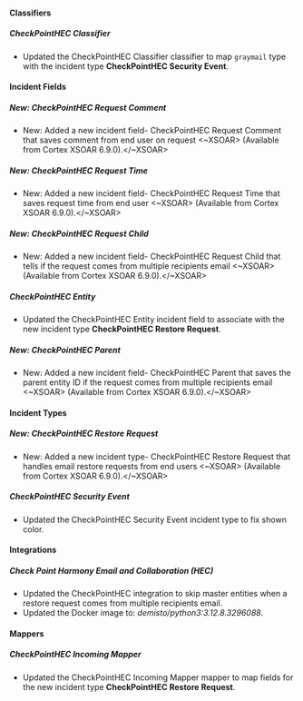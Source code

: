 
#### Classifiers

##### CheckPointHEC Classifier

- Updated the CheckPointHEC Classifier classifier to map `graymail` type with the incident type **CheckPointHEC Security Event**.

#### Incident Fields

##### New: CheckPointHEC Request Comment

- New: Added a new incident field- CheckPointHEC Request Comment that saves comment from end user on request
<~XSOAR> (Available from Cortex XSOAR 6.9.0).</~XSOAR>
##### New: CheckPointHEC Request Time

- New: Added a new incident field- CheckPointHEC Request Time that saves request time from end user
<~XSOAR> (Available from Cortex XSOAR 6.9.0).</~XSOAR>
##### New: CheckPointHEC Request Child

- New: Added a new incident field- CheckPointHEC Request Child that tells if the request comes from multiple recipients email
<~XSOAR> (Available from Cortex XSOAR 6.9.0).</~XSOAR>
##### CheckPointHEC Entity

- Updated the CheckPointHEC Entity incident field to associate with the new incident type **CheckPointHEC Restore Request**.
##### New: CheckPointHEC Parent

- New: Added a new incident field- CheckPointHEC Parent that saves the parent entity ID if the request comes from multiple recipients email
<~XSOAR> (Available from Cortex XSOAR 6.9.0).</~XSOAR>

#### Incident Types

##### New: CheckPointHEC Restore Request

- New: Added a new incident type- CheckPointHEC Restore Request that handles email restore requests from end users
<~XSOAR> (Available from Cortex XSOAR 6.9.0).</~XSOAR>
##### CheckPointHEC Security Event

- Updated the CheckPointHEC Security Event incident type to fix shown color.

#### Integrations

##### Check Point Harmony Email and Collaboration (HEC)

- Updated the CheckPointHEC integration to skip master entities when a restore request comes from multiple recipients email.
- Updated the Docker image to: *demisto/python3:3.12.8.3296088*.

#### Mappers

##### CheckPointHEC Incoming Mapper

- Updated the CheckPointHEC Incoming Mapper mapper to map fields for the new incident type **CheckPointHEC Restore Request**.
